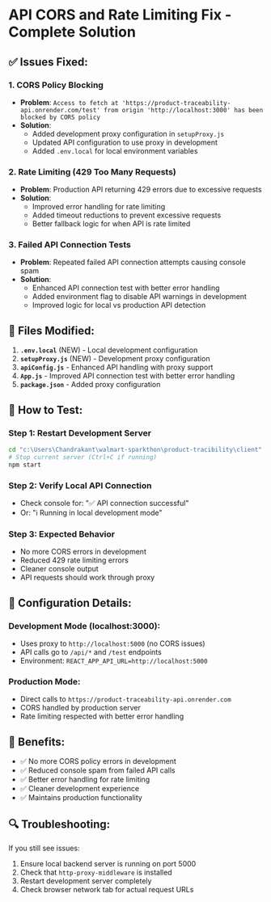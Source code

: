 # API CORS and Rate Limiting Fix - Complete Solution

## ✅ Issues Fixed:

### 1. CORS Policy Blocking
- **Problem**: `Access to fetch at 'https://product-traceability-api.onrender.com/test' from origin 'http://localhost:3000' has been blocked by CORS policy`
- **Solution**: 
  - Added development proxy configuration in `setupProxy.js`
  - Updated API configuration to use proxy in development
  - Added `.env.local` for local environment variables

### 2. Rate Limiting (429 Too Many Requests)
- **Problem**: Production API returning 429 errors due to excessive requests
- **Solution**:
  - Improved error handling for rate limiting
  - Added timeout reductions to prevent excessive requests
  - Better fallback logic for when API is rate limited

### 3. Failed API Connection Tests
- **Problem**: Repeated failed API connection attempts causing console spam
- **Solution**:
  - Enhanced API connection test with better error handling
  - Added environment flag to disable API warnings in development
  - Improved logic for local vs production API detection

## 📁 Files Modified:

1. **`.env.local`** (NEW) - Local development configuration
2. **`setupProxy.js`** (NEW) - Development proxy configuration
3. **`apiConfig.js`** - Enhanced API handling with proxy support
4. **`App.js`** - Improved API connection test with better error handling
5. **`package.json`** - Added proxy configuration

## 🚀 How to Test:

### Step 1: Restart Development Server
```bash
cd "c:\Users\Chandrakant\walmart-sparkthon\product-tracibility\client"
# Stop current server (Ctrl+C if running)
npm start
```

### Step 2: Verify Local API Connection
- Check console for: "✅ API connection successful" 
- Or: "ℹ️ Running in local development mode"

### Step 3: Expected Behavior
- No more CORS errors in development
- Reduced 429 rate limiting errors
- Cleaner console output
- API requests should work through proxy

## 🔧 Configuration Details:

### Development Mode (localhost:3000):
- Uses proxy to `http://localhost:5000` (no CORS issues)
- API calls go to `/api/*` and `/test` endpoints
- Environment: `REACT_APP_API_URL=http://localhost:5000`

### Production Mode:
- Direct calls to `https://product-traceability-api.onrender.com`
- CORS handled by production server
- Rate limiting respected with better error handling

## 🎯 Benefits:
- ✅ No more CORS policy errors in development
- ✅ Reduced console spam from failed API calls
- ✅ Better error handling for rate limiting
- ✅ Cleaner development experience
- ✅ Maintains production functionality

## 🔍 Troubleshooting:

If you still see issues:
1. Ensure local backend server is running on port 5000
2. Check that `http-proxy-middleware` is installed
3. Restart development server completely
4. Check browser network tab for actual request URLs
